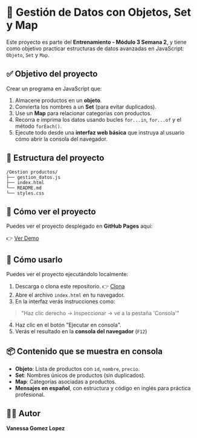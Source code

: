 # 🧠 Gestión de Datos con Objetos, Set y Map

Este proyecto es parte del **Entrenamiento - Módulo 3 Semana 2**, y tiene como objetivo practicar estructuras de datos avanzadas en JavaScript: `Objeto`, `Set` y `Map`.



## ✅ Objetivo del proyecto

Crear un programa en JavaScript que:

1. Almacene productos en un **objeto**.
2. Convierta los nombres a un **Set** (para evitar duplicados).
3. Use un **Map** para relacionar categorías con productos.
4. Recorra e imprima los datos usando bucles `for...in`, `for...of` y el método `forEach()`.
5. Ejecute todo desde una **interfaz web básica** que instruya al usuario cómo abrir la consola del navegador.


## 📁 Estructura del proyecto

```
/Gestion productos/
├── gestion_datos.js 
├── index.html 
└── README.md
└── styles.css
```


## 🚀 Cómo ver el proyecto

Puedes ver el proyecto desplegado en **GitHub Pages** aquí:

👉 [Ver Demo](https://vanessa55-rgb.github.io/Entrenamiento-MOD3_SEM2/)


## 🚀 Cómo usarlo

Puedes ver el proyecto ejecutándolo localmente:

1. Descarga o clona este repositorio.
👉 [Clona](https://github.com/Vanessa55-rgb/Entrenamiento-MOD3_SEM2.git)
2. Abre el archivo `index.html` en tu navegador.
3. En la interfaz verás instrucciones como:
> "Haz clic derecho → Inspeccionar → ve a la pestaña 'Consola'"
4. Haz clic en el botón "Ejecutar en consola".
5. Verás el resultado en la **consola del navegador** (`F12`)


## 📦 Contenido que se muestra en consola

- **Objeto**: Lista de productos con `id`, `nombre`, `precio`.
- **Set**: Nombres únicos de productos (sin duplicados).
- **Map**: Categorías asociadas a productos.
- **Mensajes en español**, con estructura y código en inglés para práctica profesional.

## 👨‍💻 Autor

**Vanessa Gomez Lopez**
